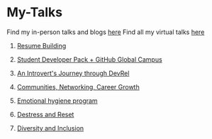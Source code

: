 # My-Talks

Find my in-person talks and blogs [here](https://www.commudle.com/users/knowshubhangi)
Find all my virtual talks [here](https://youtube.com/playlist?list=PLlDo159nMefPMHTiVtumvJLjqA-92zXqG&si=4AxP2EwCRsg-vu67)


1. [Resume Building](https://github.com/knowShubhangi/My-Talks/blob/master/TechlitXGirlUp%20-%20Resume%20Building.pptx)

2. [Student Developer Pack + GitHub Global Campus](https://docs.google.com/presentation/d/1gkn2TDuAERMFWA75hpg8c_bCATfMG0HuXUSfmIBCScw/edit?usp=sharing)


3. [An Introvert's Journey through DevRel](https://www.canva.com/design/DAFvPMkV9uQ/ruG2VbxQ72fo2lk_m3GuHw/edit?utm_content=DAFvPMkV9uQ&utm_campaign=designshare&utm_medium=link2&utm_source=sharebutton)

4. [Communities, Networking, Career Growth](https://www.canva.com/design/DAFvPMkV9uQ/ruG2VbxQ72fo2lk_m3GuHw/edit?utm_content=DAFvPMkV9uQ&utm_campaign=designshare&utm_medium=link2&utm_source=sharebutton)


5. [Emotional hygiene program](https://www.canva.com/design/DAEry-EX_Eg/rYkwONXxkmo4ai4PNexvGA/edit)


6. [Destress and Reset](https://www.canva.com/design/DAFQyE4ngRo/Vj8uYjSEkO6JGc2f1PBY5w/edit?utm_content=DAFQyE4ngRo&utm_campaign=designshare&utm_medium=link2&utm_source=sharebutton)


7. [Diversity and Inclusion](https://www.canva.com/design/DAFRKAnNE7A/bVTjDj51kDnNeMPgMwN9mg/edit?utm_content=DAFRKAnNE7A&utm_campaign=designshare&utm_medium=link2&utm_source=sharebutton)

